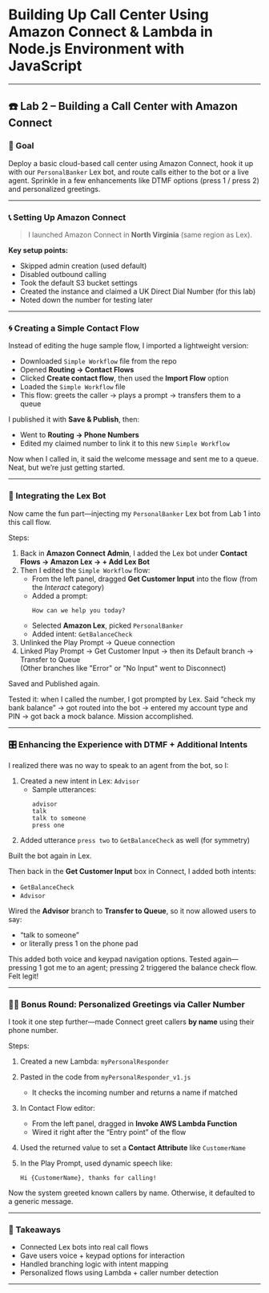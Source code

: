 # Building Up Call Center Using Amazon Connect & Lambda in Node.js Environment with JavaScript
---

## ☎️ Lab 2 – Building a Call Center with Amazon Connect

### 🧭 Goal

Deploy a basic cloud-based call center using Amazon Connect, hook it up with our `PersonalBanker` Lex bot, and route calls either to the bot or a live agent. Sprinkle in a few enhancements like DTMF options (press 1 / press 2) and personalized greetings.

---

### 📞 Setting Up Amazon Connect

> I launched Amazon Connect in **North Virginia** (same region as Lex).

**Key setup points:**
- Skipped admin creation (used default)
- Disabled outbound calling
- Took the default S3 bucket settings
- Created the instance and claimed a UK Direct Dial Number (for this lab)
- Noted down the number for testing later

---

### 🌀 Creating a Simple Contact Flow

Instead of editing the huge sample flow, I imported a lightweight version:

- Downloaded `Simple Workflow` file from the repo
- Opened **Routing → Contact Flows**
- Clicked **Create contact flow**, then used the **Import Flow** option
- Loaded the `Simple Workflow` file
- This flow: greets the caller → plays a prompt → transfers them to a queue

I published it with **Save & Publish**, then:

- Went to **Routing → Phone Numbers**
- Edited my claimed number to link it to this new `Simple Workflow`

Now when I called in, it said the welcome message and sent me to a queue. Neat, but we’re just getting started.

---

### 🤖 Integrating the Lex Bot

Now came the fun part—injecting my `PersonalBanker` Lex bot from Lab 1 into this call flow.

Steps:
1. Back in **Amazon Connect Admin**, I added the Lex bot under **Contact Flows → Amazon Lex → + Add Lex Bot**
2. Then I edited the `Simple Workflow` flow:
   - From the left panel, dragged **Get Customer Input** into the flow (from the *Interact* category)
   - Added a prompt:  
     ```
     How can we help you today?
     ```
   - Selected **Amazon Lex**, picked `PersonalBanker`
   - Added intent: `GetBalanceCheck`
3. Unlinked the Play Prompt → Queue connection
4. Linked Play Prompt → Get Customer Input → then its Default branch → Transfer to Queue  
   (Other branches like "Error" or "No Input" went to Disconnect)

Saved and Published again.

Tested it: when I called the number, I got prompted by Lex. Said “check my bank balance” → got routed into the bot → entered my account type and PIN → got back a mock balance. Mission accomplished.

---

### 🎛️ Enhancing the Experience with DTMF + Additional Intents

I realized there was no way to speak to an agent from the bot, so I:

1. Created a new intent in Lex: `Advisor`
   - Sample utterances:
     ```
     advisor  
     talk  
     talk to someone  
     press one  
     ```
2. Added utterance `press two` to `GetBalanceCheck` as well (for symmetry)

Built the bot again in Lex.

Then back in the **Get Customer Input** box in Connect, I added both intents:
- `GetBalanceCheck`
- `Advisor`

Wired the **Advisor** branch to **Transfer to Queue**, so it now allowed users to say:
- “talk to someone”  
- or literally press 1 on the phone pad

This added both voice and keypad navigation options. Tested again—pressing 1 got me to an agent; pressing 2 triggered the balance check flow. Felt legit!

---

### 🧑‍💻 Bonus Round: Personalized Greetings via Caller Number

I took it one step further—made Connect greet callers **by name** using their phone number.

Steps:
1. Created a new Lambda: `myPersonalResponder`
2. Pasted in the code from `myPersonalResponder_v1.js`
   - It checks the incoming number and returns a name if matched

3. In Contact Flow editor:
   - From the left panel, dragged in **Invoke AWS Lambda Function**
   - Wired it right after the “Entry point” of the flow

4. Used the returned value to set a **Contact Attribute** like `CustomerName`
5. In the Play Prompt, used dynamic speech like:  
   ```
   Hi {CustomerName}, thanks for calling!
   ```

Now the system greeted known callers by name. Otherwise, it defaulted to a generic message.

---

### 🧾 Takeaways

- Connected Lex bots into real call flows
- Gave users voice + keypad options for interaction
- Handled branching logic with intent mapping
- Personalized flows using Lambda + caller number detection

---
